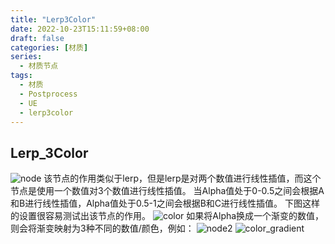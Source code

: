 ```yaml
---
title: "Lerp3Color"
date: 2022-10-23T15:11:59+08:00
draft: false
categories: [材质]
series:
  - 材质节点
tags: 
  - 材质
  - Postprocess
  - UE
  - lerp3color
---
```

## Lerp_3Color
![node](../node.png)
该节点的作用类似于lerp，但是lerp是对两个数值进行线性插值，而这个节点是使用一个数值对3个数值进行线性插值。
当Alpha值处于0-0.5之间会根据A和B进行线性插值，Alpha值处于0.5-1之间会根据B和C进行线性插值。
下图这样的设置很容易测试出该节点的作用。
![color](../color.png)
如果将Alpha换成一个渐变的数值，则会将渐变映射为3种不同的数值/颜色，例如：
![node2](../node2.png)
![color_gradient](../color_gradient.png)

